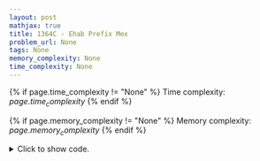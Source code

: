 ```yaml
---
layout: post
mathjax: true
title: 1364C - Ehab Prefix Mex
problem_url: None
tags: None
memory_complexity: None
time_complexity: None
---
```




{% if page.time_complexity != "None" %}
Time complexity: ${{ page.time_complexity }}$
{% endif %}

{% if page.memory_complexity != "None" %}
Memory complexity: ${{ page.memory_complexity }}$
{% endif %}

<details>
<summary>
<p style="display:inline">Click to show code.</p>
</summary>
```cpp
{% raw %}
using namespace std;
using vi = vector<int>;
const int NMAX = 1e5 + 11;
int n, a[NMAX];
bool visited[NMAX];
void solve(void)
{
    vi ans(n + 1, NMAX);
    for (int i = 1; i <= n; ++i)
    {
        if (a[i] != a[i - 1])
        {
            ans[i] = a[i - 1];
            visited[ans[i]] = true;
        }
    }
    visited[a[n]] = true;
    int p = 0;
    for (int i = 1; i <= n; ++i)
    {
        while (visited[p])
            ++p;
        if (ans[i] == NMAX)
        {
            ans[i] = p;
            visited[p] = true;
        }
        cout << ans[i] << " ";
    }
}
int main(void)
{
    cin >> n;
    for (int i = 1; i <= n; ++i)
        cin >> a[i];
    solve();
    return 0;
}

{% endraw %}
```
</details>

